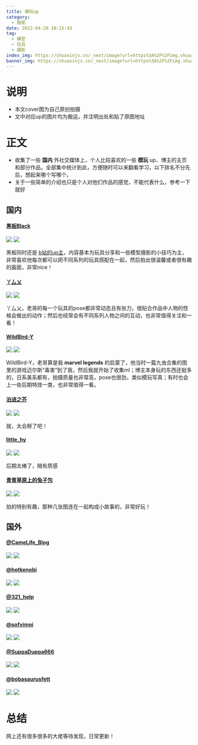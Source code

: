 ```yaml
---
title: 模玩up
category:
  - 随笔
date: 2022-04-28 10:15:43
tag:
  - 模型
  - 玩具
  - 摄影
index_img: https://shuaxinjs.cn/_next/image?url=https%3A%2F%2Fimg.shuaxindiary.cn%2Ftoys%2F_1000922.JPG&w=2048&q=75
banner_img: https://shuaxinjs.cn/_next/image?url=https%3A%2F%2Fimg.shuaxindiary.cn%2Ftoys%2F_1000919.JPG&w=2048&q=75
---
```


# 说明
- 本文cover图为自己原创拍摄
- 文中对应up的图片均为搬运，并注明出处和贴了原图地址

# 正文

- 收集了一些 **国内** 外社交媒体上，个人比较喜欢的一些 **模玩** up、博主的主页和部分作品，全部集中统计到此，方便随时可以来翻看学习，以下排名不分先后，想起来哪个写哪个。
- 关于一些简单的介绍也只是个人对他们作品的感觉，不能代表什么，参考一下就好

## 国内

#### [黑板Black](https://weibo.com/u/1908957877?from=myfollow_group&is_all=1)

![](https://img.shuaxindiary.cn/1651118821255.png)
![](https://img.shuaxindiary.cn/1651118836381.png)

黑板同时还是 [b站的up主](https://space.bilibili.com/17965883?spm_id_from=333.337.0.0)，内容基本为玩具分享和一些模型摄影的小技巧为主，非常喜欢他每次都可以把不同系列的玩具搭配在一起，然后拍出很温馨或者很有趣的画面，非常nice！

#### [丫厶乂](https://weibo.com/u/1749047092?from=myfollow_group)

![](https://img.shuaxindiary.cn/1651118852185.png)
![](https://img.shuaxindiary.cn/1651118865880.png)

丫厶乂，老哥的每一个玩具的pose都非常动态且有张力，很贴合作品中人物的性格会做出的动作；然后也经常会有不同系列人物之间的互动，也非常值得关注和一看！

#### [WildBird-Y](https://weibo.com/u/3550953684?profile_ftype=1&is_ori=1#_rnd1651113514014)

![](https://img.shuaxindiary.cn/1651118881737.png)
![](https://img.shuaxindiary.cn/1651118892501.png)

WildBird-Y，老哥算是我 **marvel legends** 的启蒙了，他当时一篇九虫合集的图里的游戏迈尔斯“毒害”到了我，然后我就开始了收集ml；博主本身玩的东西还挺多的，日系美系都有，拍摄质量也非常高，pose也很劲，类似模玩写真；有时也会上一些后期特效一类，也非常值得一看。

#### [泊进之芥](https://weibo.com/u/5598477753?profile_ftype=1&is_ori=1#_rnd1651113912807)

![](https://img.shuaxindiary.cn/1651118901924.png)
![](https://img.shuaxindiary.cn/1651118909376.png)

就，太会掰了吧！

#### [little_hy](https://weibo.com/littlehy?profile_ftype=1&is_ori=1#_rnd1651115288724)

![](https://img.shuaxindiary.cn/1651118917127.png)
![](https://img.shuaxindiary.cn/1651118925038.png)

后期太棒了，贼有质感

#### [青青草原上的兔子包](https://weibo.com/u/5412140510?profile_ftype=1&is_ori=1#_0)

![](https://img.shuaxindiary.cn/1651118941162.png)
![](https://img.shuaxindiary.cn/1651118950188.png)

拍的特别有趣，那种几张图连在一起构成小故事的，非常好玩！


## 国外

#### [@CameLife_Blog](https://twitter.com/CameLife_Blog/media)

![](https://img.shuaxindiary.cn/1651119035042.png)
![](https://img.shuaxindiary.cn/1651119045067.png)

#### [@hotkenobi](https://twitter.com/hotkenobi/media)

![](https://img.shuaxindiary.cn/1651119056057.png)
![](https://img.shuaxindiary.cn/1651119069286.png)

#### [@321_help](https://twitter.com/321_help)

![](https://img.shuaxindiary.cn/1651119082382.png)
![](https://img.shuaxindiary.cn/1651119091523.png)

#### [@sofvimoi](https://twitter.com/sofvimoi/media)

![](https://img.shuaxindiary.cn/1651119101320.png)
![](https://img.shuaxindiary.cn/1651119110344.png)

#### [@SuppaDuppa666](https://twitter.com/SuppaDuppa666/media)

![](https://img.shuaxindiary.cn/1651119119014.png)
![](https://img.shuaxindiary.cn/1651119132536.png)

#### [@bobasaurusfett](https://twitter.com/bobasaurusfett/media)

![](https://img.shuaxindiary.cn/1651119146462.png)
![](https://img.shuaxindiary.cn/1651119157065.png)

# 总结

网上还有很多很多的大佬等待发现，日常更新！




